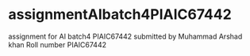 # assignmentAIbatch4PIAIC67442
assignment for AI batch4 PIAIC67442
submitted by Muhammad Arshad khan Roll number PIAIC67442
